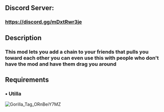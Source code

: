 ## Discord Server: 
### https://discord.gg/mDxtRwr3je

## Description
### This mod lets you add a chain to your friends that pulls you toward each other you can even use this with people who don't have the mod and have them drag you around

## Requirements
### • Utilla
![Gorilla_Tag_ORnBeiY7MZ](https://github.com/user-attachments/assets/f23e4fbb-c83d-4477-85eb-5136da8e7479)

